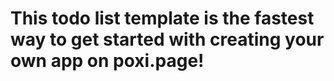 # This todo list template is the fastest way to get started with creating your own app on poxi.page!
